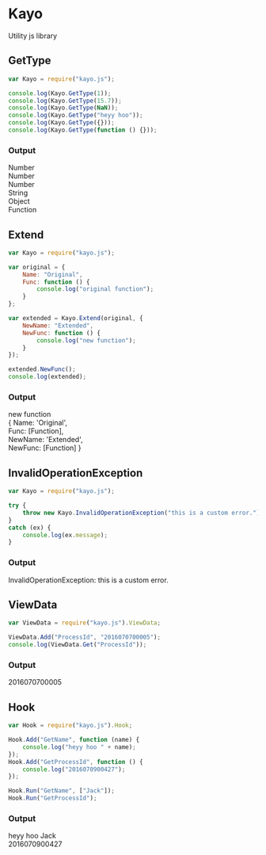 # Kayo

Utility js library

## GetType

```javascript
var Kayo = require("kayo.js");

console.log(Kayo.GetType(1));
console.log(Kayo.GetType(15.7));
console.log(Kayo.GetType(NaN));
console.log(Kayo.GetType("heyy hoo"));
console.log(Kayo.GetType({}));
console.log(Kayo.GetType(function () {}));
```

### Output

Number  
Number  
Number  
String  
Object  
Function  

## Extend

```javascript
var Kayo = require("kayo.js");

var original = {
    Name: "Original",
    Func: function () {
        console.log("original function");
    }
};

var extended = Kayo.Extend(original, {
    NewName: "Extended",
    NewFunc: function () {
        console.log("new function");
    }
});

extended.NewFunc();
console.log(extended);
```

### Output

new function                                                                                                                               
{ Name: 'Original',                                                                                                                        
  Func: [Function],                                                                                                                        
  NewName: 'Extended',                                                                                                                     
  NewFunc: [Function] }

## InvalidOperationException

```javascript
var Kayo = require("kayo.js");

try {
    throw new Kayo.InvalidOperationException("this is a custom error.");
}
catch (ex) {
    console.log(ex.message);
}
```

### Output

InvalidOperationException: this is a custom error.

## ViewData

```javascript
var ViewData = require("kayo.js").ViewData;

ViewData.Add("ProcessId", "2016070700005");
console.log(ViewData.Get("ProcessId"));
```

### Output

2016070700005

## Hook

```javascript
var Hook = require("kayo.js").Hook;

Hook.Add("GetName", function (name) {
    console.log("heyy hoo " + name);
});
Hook.Add("GetProcessId", function () {
    console.log("2016070900427");
});

Hook.Run("GetName", ["Jack"]);
Hook.Run("GetProcessId");
```

### Output

heyy hoo Jack                                                                                                                              
2016070900427